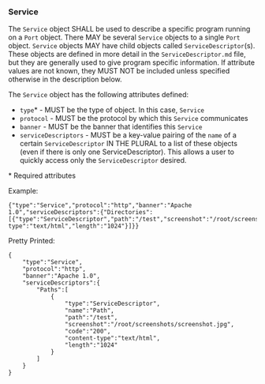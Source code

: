 ### Service
The ```Service``` object SHALL be used to describe a specific program running on a ```Port``` object. There MAY be several ```Service``` objects to a single ```Port``` object. ```Service``` objects MAY have child objects called ```ServiceDescriptor```(s). These objects are defined in more detail in the ```ServiceDescriptor.md``` file, but they are generally used to give program specific information. If attribute values are not known, they MUST NOT be included unless specified otherwise in the description below.  

The ```Service``` object has the following attributes defined:
* ```type```* - MUST be the type of object. In this case, ```Service```
* ```protocol``` - MUST be the protocol by which this ```Service``` communicates	
* ```banner``` - MUST be the banner that identifies this ```Service```
* ```serviceDescriptors``` - MUST be a key-value pairing of the ```name``` of a certain ```ServiceDescriptor``` IN THE PLURAL to a list of these objects (even if there is only one ServiceDescriptor). This allows a user to quickly access only the ```ServiceDescriptor``` desired.

\* Required attributes

Example:
```
{"type":"Service","protocol":"http","banner":"Apache 1.0","serviceDescriptors":{"Directories":[{"type":"ServiceDescriptor","path":"/test","screenshot":"/root/screenshots/screenshot.jpg","code":"200","content-type":"text/html","length":"1024"}]}}
```

Pretty Printed:
```
{
	"type":"Service",
	"protocol":"http",
	"banner":"Apache 1.0",
	"serviceDescriptors":{
		"Paths":[
			{
				"type":"ServiceDescriptor",
				"name":"Path",
				"path":"/test",
				"screenshot":"/root/screenshots/screenshot.jpg",
				"code":"200",
				"content-type":"text/html",
				"length":"1024"
			}
		]
	}
}
```
